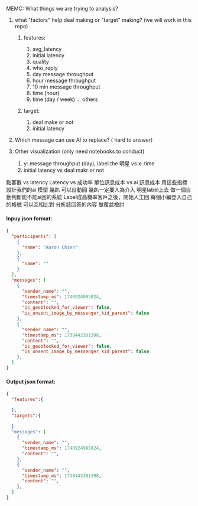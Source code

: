 
MEMC: What things we are trying to analysis?

1. what "factors" help deal making or "target" making? (we will work in this repo)
    1. features:
        1. avg_latency
        2. initial latency
        3. quality 
        4. who_reply
        5. day message throughput
        6. hour message throughput
        7. 10 min message throughput
        8. time (hour)
        9. time (day / week)
        ... others

    2. target:
        1. deal make or not
        2. initial latency

2. Which message can use AI to replace? ( hard to answer)
3. Other visualization (only need notebooks to conduct)
    1. y: message throughput (day), label the 明星 vs x: time
    2. initial latency vs deal makr or not



點客數 vs latency
Latency vs 成功率
單位訊息成本 vs ai 訊息成本
用這些指標設計我們的ai 模型
幾趴 可以自動回
幾趴一定要人為介入
明星label上去
做一個自動判斷能不能ai回的系統
Label成高機率客戶之後，開始人工回
每個小編登入自己的帳號 可以互相比對 分析該回答的內容
做覆盆檢討

#### Inpuy json format:
```json
{
  "participants": [
    {
      "name": "Aaron Chien"
    },
    {
      "name": ""
    }
  ],
  "messages": [
    {
      "sender_name": "",
      "timestamp_ms": 1740924995824,
      "content": "",
      "is_geoblocked_for_viewer": false,
      "is_unsent_image_by_messenger_kid_parent": false
    },
    {
      "sender_name": "",
      "timestamp_ms": 1738442381398,
      "content": "",
      "is_geoblocked_for_viewer": false,
      "is_unsent_image_by_messenger_kid_parent": false
    },
  ]
}
```


#### Output json format:
```json
{
  "features":{

  },
  "targets":{

  }
  "messages": [
    {
      "sender_name": "",
      "timestamp_ms": 1740924995824,
      "content": "",
    },
    {
      "sender_name": "",
      "timestamp_ms": 1738442381398,
      "content": "",
    },
  ]
}
```